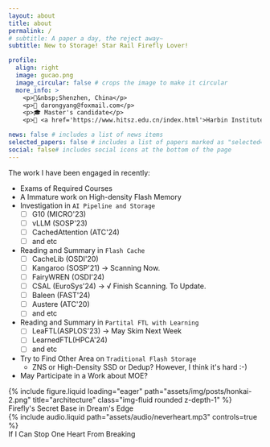 ```yaml
---
layout: about
title: about
permalink: /
# subtitle: A paper a day, the reject away~
subtitle: New to Storage! Star Rail Firefly Lover!

profile:
  align: right
  image: gucao.png
  image_circular: false # crops the image to make it circular
  more_info: >
    <p>📍&nbsp;Shenzhen, China</p>
    <p>📧 darongyang@foxmail.com</p>
    <p>🎓 Master's candidate</p>
    <p>🏫 <a href='https://www.hitsz.edu.cn/index.html'>Harbin Institute of Technology, Shenzhen</a></p>

news: false # includes a list of news items
selected_papers: false # includes a list of papers marked as "selected={true}"
social: false# includes social icons at the bottom of the page
---
```


The work I have been engaged in recently:

- Exams of Required Courses
- A Immature work on High-density Flash Memory
- Investigation in `AI Pipeline and Storage`
  - [ ] G10 (MICRO'23)
  - [ ] vLLM (SOSP'23)
  - [ ] CachedAttention (ATC'24)
  - [ ] and etc
- Reading and Summary in `Flash Cache`
  - [ ] CacheLib (OSDI'20)
  - [ ] Kangaroo (SOSP'21) -> Scanning Now.
  - [ ] FairyWREN (OSDI'24)
  - [ ] CSAL (EuroSys'24) -> √ Finish Scanning. To Update.
  - [ ] Baleen (FAST'24)
  - [ ] Austere (ATC'20)
  - [ ] and etc
- Reading and Summary in `Partital FTL with Learning`
  - [ ] LeaFTL(ASPLOS'23) -> May Skim Next Week
  - [ ] LearnedFTL(HPCA'24)
  - [ ] and etc
- Try to Find Other Area on `Traditional Flash Storage`
  - ZNS or High-Density SSD or Dedup? However, I think it's hard :-)
- May Participate in a Work about MOE?

<div class="row mt-3">
    <div class="col-sm mt-3 mt-md-0">
        {% include figure.liquid loading="eager" path="assets/img/posts/honkai-2.png" title="architecture" class="img-fluid rounded z-depth-1" %}
    </div>
</div>
<div class="caption">
    Firefly's Secret Base in Dream's Edge
</div>

<div class="row mt-3">
    <div class="col-sm mt-3 mt-md-0">
        {% include audio.liquid path="assets/audio/neverheart.mp3" controls=true %}
    </div>
</div>
<div class="caption">
    If I Can Stop One Heart From Breaking
</div>

